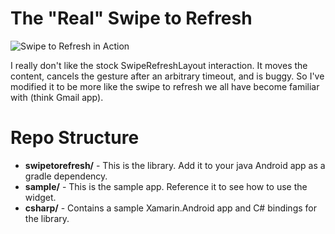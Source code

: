 The "Real" Swipe to Refresh
==============

![Swipe to Refresh in Action](http://i.imgflip.com/8meh7.gif)

I really don't like the stock SwipeRefreshLayout interaction. It moves the content, cancels the gesture after an arbitrary
timeout, and is buggy. So I've modified it to be more like the swipe to refresh we all have become familiar with (think Gmail app).

Repo Structure
=========
- **swipetorefresh/** - This is the library. Add it to your java Android app as a gradle dependency.
- **sample/** - This is the sample app. Reference it to see how to use the widget.
- **csharp/** - Contains a sample Xamarin.Android app and C# bindings for the library.
